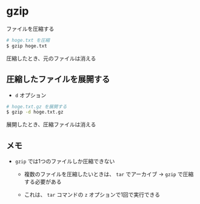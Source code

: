 # gzip

ファイルを圧縮する

```bash
# hoge.txt を圧縮
$ gzip hoge.txt
```

圧縮したとき、元のファイルは消える

## 圧縮したファイルを展開する

- `d` オプション

```bash
# hoge.txt.gz を展開する
$ gzip -d hoge.txt.gz
```

展開したとき、圧縮ファイルは消える

## メモ

- `gzip` では1つのファイルしか圧縮できない

  - 複数のファイルを圧縮したいときは、 `tar` でアーカイブ → `gzip` で圧縮する必要がある

  - これは、 `tar` コマンドの `z` オプションで1回で実行できる
